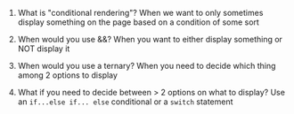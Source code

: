 1. What is "conditional rendering"?
   When we want to only sometimes display something on the page
   based on a condition of some sort

2. When would you use &&?
   When you want to either display something or NOT display it

3. When would you use a ternary?
   When you need to decide which thing among 2 options to display

4. What if you need to decide between > 2 options on
   what to display?
   Use an `if...else if... else` conditional or a `switch` statement
